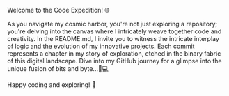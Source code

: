  Welcome to the Code Expedition! 🌐

As you navigate my cosmic harbor, you're not just exploring a repository; you're delving into the canvas where I intricately weave together code and creativity. In the README.md, I invite you to witness the intricate interplay of logic and the evolution of my innovative projects. Each commit represents a chapter in my story of exploration, etched in the binary fabric of this digital landscape. Dive into my GitHub journey for a glimpse into the unique fusion of bits and byte...🚀💻

Happy coding and exploring! 🚀

<!---
Dkaur8095/Dkaur8095 is a ✨ special ✨ repository because its `README.md` (this file) appears on your GitHub profile.
You can click the Preview link to take a look at your changes.
--->
